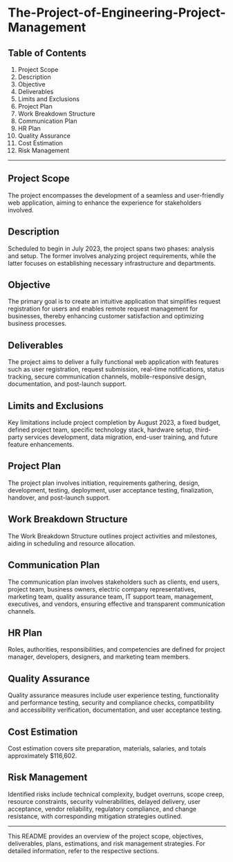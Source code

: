 # The-Project-of-Engineering-Project-Management

Table of Contents
---
1. Project Scope
2. Description
3. Objective
4. Deliverables
5. Limits and Exclusions
6. Project Plan
7. Work Breakdown Structure
8. Communication Plan
9. HR Plan
10. Quality Assurance
11. Cost Estimation
12. Risk Management
---
Project Scope
---
The project encompasses the development of a seamless and user-friendly web application, aiming to enhance the experience for stakeholders involved.

Description
--
Scheduled to begin in July 2023, the project spans two phases: analysis and setup. The former involves analyzing project requirements, while the latter focuses on establishing necessary infrastructure and departments.

Objective
--
The primary goal is to create an intuitive application that simplifies request registration for users and enables remote request management for businesses, thereby enhancing customer satisfaction and optimizing business processes.

Deliverables
--
The project aims to deliver a fully functional web application with features such as user registration, request submission, real-time notifications, status tracking, secure communication channels, mobile-responsive design, documentation, and post-launch support.

Limits and Exclusions
--
Key limitations include project completion by August 2023, a fixed budget, defined project team, specific technology stack, hardware setup, third-party services development, data migration, end-user training, and future feature enhancements.

Project Plan
--
The project plan involves initiation, requirements gathering, design, development, testing, deployment, user acceptance testing, finalization, handover, and post-launch support.

Work Breakdown Structure
--
The Work Breakdown Structure outlines project activities and milestones, aiding in scheduling and resource allocation.

Communication Plan
--
The communication plan involves stakeholders such as clients, end users, project team, business owners, electric company representatives, marketing team, quality assurance team, IT support team, management, executives, and vendors, ensuring effective and transparent communication channels.

HR Plan
--
Roles, authorities, responsibilities, and competencies are defined for project manager, developers, designers, and marketing team members.

Quality Assurance
--
Quality assurance measures include user experience testing, functionality and performance testing, security and compliance checks, compatibility and accessibility verification, documentation, and user acceptance testing.

Cost Estimation
--
Cost estimation covers site preparation, materials, salaries, and totals approximately $116,602.

Risk Management
--
Identified risks include technical complexity, budget overruns, scope creep, resource constraints, security vulnerabilities, delayed delivery, user acceptance, vendor reliability, regulatory compliance, and change resistance, with corresponding mitigation strategies outlined.
***
This README provides an overview of the project scope, objectives, deliverables, plans, estimations, and risk management strategies. For detailed information, refer to the respective sections.
